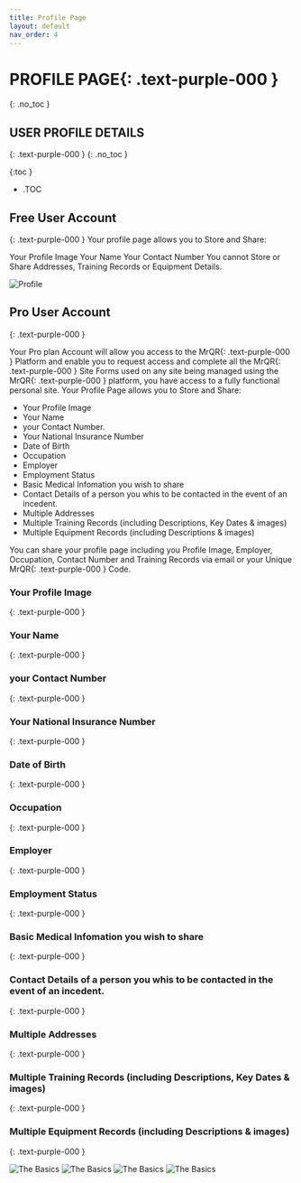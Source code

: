 ```yaml
---
title: Profile Page
layout: default
nav_order: 4
---
```

# **PROFILE PAGE**{: .text-purple-000 }
{: .no_toc }

## USER PROFILE DETAILS
{: .text-purple-000 }
{: .no_toc }

{:toc }
- .TOC

## Free User Account
{: .text-purple-000 }
Your profile page allows you to Store and Share:

Your Profile Image
Your Name
Your Contact Number
You cannot Store or Share Addresses, Training Records or Equipment Details.

![Profile](/assets/images/MrQR_Profile_Free.png "Free Account")

## Pro User Account
{: .text-purple-000 }

Your Pro plan Account will allow you access to the MrQR{: .text-purple-000 } Platform and enable you to request access and complete all the MrQR{: .text-purple-000 } Site Forms used on any site being managed using the MrQR{: .text-purple-000 } platform, you have access to a fully functional personal site. Your Profile Page allows you to Store and Share:

* Your Profile Image
* Your Name
* your Contact Number.
* Your National Insurance Number
* Date of Birth
* Occupation
* Employer
* Employment Status
* Basic Medical Infomation you wish to share
* Contact Details of a person you whis to be contacted in the event of an incedent.
* Multiple Addresses
* Multiple Training Records (including Descriptions, Key Dates & images)
* Multiple Equipment Records (including Descriptions & images)

You can share your profile page including you Profile Image, Employer, Occupation, Contact Number and Training Records via email or your Unique MrQR{: .text-purple-000 } Code.
### Your Profile Image
{: .text-purple-000 }

### Your Name
{: .text-purple-000 }

### your Contact Number
{: .text-purple-000 }

### Your National Insurance Number
{: .text-purple-000 }

### Date of Birth
{: .text-purple-000 }

### Occupation
{: .text-purple-000 }

### Employer
{: .text-purple-000 }

### Employment Status
{: .text-purple-000 }

### Basic Medical Infomation you wish to share
{: .text-purple-000 }

### Contact Details of a person you whis to be contacted in the event of an incedent.
{: .text-purple-000 }

### Multiple Addresses
{: .text-purple-000 }

### Multiple Training Records (including Descriptions, Key Dates & images)
{: .text-purple-000 }

### Multiple Equipment Records (including Descriptions & images)
{: .text-purple-000 }

![The Basics](/assets/images/MrQR%20-%20The%20Basics_Page_04.png "the basics")
![The Basics](/assets/images/MrQR%20-%20The%20Basics_Page_05.png "the basics")
![The Basics](/assets/images/MrQR%20-%20The%20Basics_Page_06.png "the basics")
![The Basics](/assets/images/MrQR%20-%20The%20Basics_Page_07.png "the basics")
